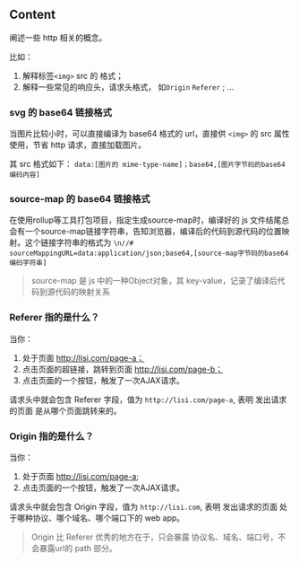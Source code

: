 ## Content
阐述一些 http 相关的概念。

比如：
1. 解释标签`<img>` src 的 格式；
2. 解释一些常见的响应头，请求头格式， 如`Origin` `Referer` ;
...

### svg 的 base64 链接格式
当图片比较小时，可以直接编译为 base64 格式的 url，直接供 `<img>` 的 src 属性使用，节省 http 请求，直接加载图片。  
  
其 src 格式如下：
`data:[图片的 mime-type-name]；base64,[图片字节码的base64编码内容]`


### source-map 的 base64 链接格式
在使用rollup等工具打包项目，指定生成source-map时，编译好的 js 文件结尾总会有一个source-map链接字符串，告知浏览器，编译后的代码到源代码的位置映射。这个链接字符串的格式为
```\n//# sourceMappingURL=data:application/json;base64,[source-map字节码的base64编码字符串]```
> source-map 是 js 中的一种Object对象，其 key-value，记录了编译后代码到源代码的映射关系

### Referer 指的是什么？
当你：
1. 处于页面 http://lisi.com/page-a；
2. 点击页面的超链接，跳转到页面 http://lisi.com/page-b；
3. 点击页面的一个按钮，触发了一次AJAX请求。

请求头中就会包含 Referer 字段，值为 `http://lisi.com/page-a`, 表明 发出请求的页面 是从哪个页面跳转来的。

### Origin 指的是什么？
当你：
1. 处于页面 http://lisi.com/page-a;
2. 点击页面的一个按钮，触发了一次AJAX请求。

请求头中就会包含 Origin 字段，值为 `http://lisi.com`, 表明 发出请求的页面 处于哪种协议、哪个域名、哪个端口下的 web app。

> Origin 比 Referer 优秀的地方在于，只会暴露 协议名、域名、端口号，不会暴露url的 path 部分。